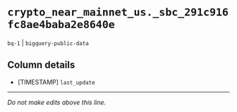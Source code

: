# `crypto_near_mainnet_us._sbc_291c916fc8ae4baba2e8640e`
`bq-1` | `bigquery-public-data`

## Column details
* [TIMESTAMP] `last_update`

-------------------------------------------------------------------------------
*Do not make edits above this line.*
